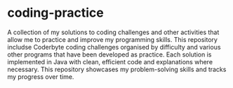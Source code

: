 # coding-practice
A collection of my solutions to coding challenges and other activities that allow me to practice and improve my programming skills. This repository includse Coderbyte coding challenges organised by difficulty and various other programs that have been developed as practice. Each solution is implemented in Java with clean, efficient code and explanations where necessary. This repository showcases my problem-solving skills and tracks my progress over time. 
